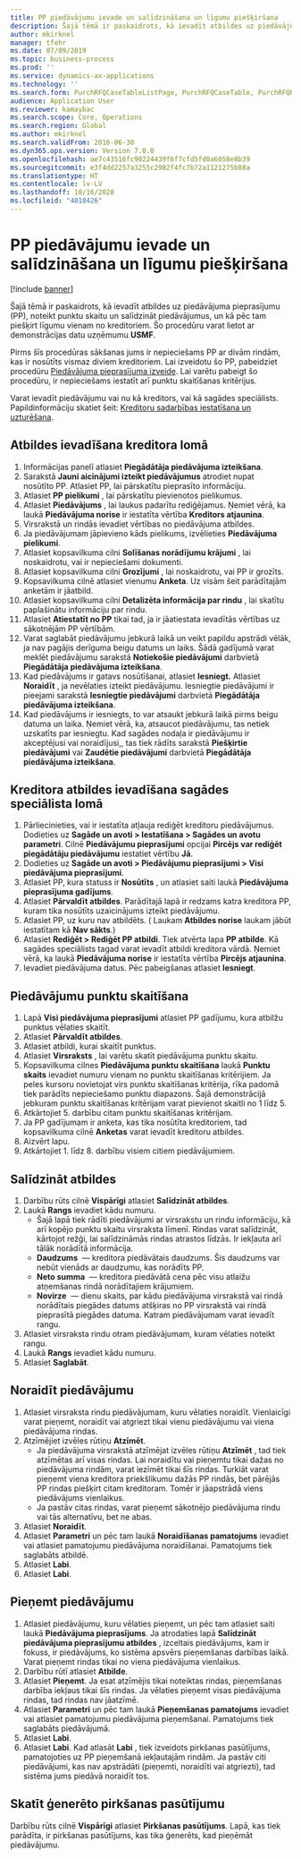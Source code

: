 ```yaml
---
title: PP piedāvājumu ievade un salīdzināšana un līgumu piešķiršana
description: Šajā tēmā ir paskaidrots, kā ievadīt atbildes uz piedāvājuma pieprasījumu (PP), noteikt punktu skaitu un salīdzināt piedāvājumus, un kā pēc tam piešķirt līgumu vienam no kreditoriem.
author: mkirknel
manager: tfehr
ms.date: 07/09/2019
ms.topic: business-process
ms.prod: ''
ms.service: dynamics-ax-applications
ms.technology: ''
ms.search.form: PurchRFQCaseTableListPage, PurchRFQCaseTable, PurchRFQReplyTable, PurchRFQCompare, PurchRFQEditLines, PurchRFQEditLinesParameters, PurchTable, PurchTablePart, PurchRFQCompareLinePrices, PurchRFQCompareRFQ
audience: Application User
ms.reviewer: kamaybac
ms.search.scope: Core, Operations
ms.search.region: Global
ms.author: mkirknel
ms.search.validFrom: 2016-06-30
ms.dyn365.ops.version: Version 7.0.0
ms.openlocfilehash: ae7c43516fc90224439f6f7cfd5fd0a6058e8b39
ms.sourcegitcommit: e3f4dd2257a3255c2982f4fc7b72a1121275b88a
ms.translationtype: HT
ms.contentlocale: lv-LV
ms.lasthandoff: 10/16/2020
ms.locfileid: "4018426"
---
```

# <a name="enter-and-compare-rfq-bids-and-award-contracts"></a>PP piedāvājumu ievade un salīdzināšana un līgumu piešķiršana

[!include [banner](../../includes/banner.md)]

Šajā tēmā ir paskaidrots, kā ievadīt atbildes uz piedāvājuma pieprasījumu (PP), noteikt punktu skaitu un salīdzināt piedāvājumus, un kā pēc tam piešķirt līgumu vienam no kreditoriem. Šo procedūru varat lietot ar demonstrācijas datu uzņēmumu **USMF**.

Pirms šīs procedūras sākšanas jums ir nepieciešams PP ar divām rindām, kas ir nosūtīts vismaz diviem kreditoriem. Lai izveidotu šo PP, pabeidziet procedūru [Piedāvājuma pieprasījuma izveide](create-request-quotation.md). Lai varētu pabeigt šo procedūru, ir nepieciešams iestatīt arī punktu skaitīšanas kritērijus.

Varat ievadīt piedāvājumu vai nu kā kreditors, vai kā sagādes speciālists. Papildinformāciju skatiet šeit: [Kreditoru sadarbības iestatīšana un uzturēšana](../set-up-maintain-vendor-collaboration.md).

## <a name="enter-a-reply-as-a-vendor"></a>Atbildes ievadīšana kreditora lomā

1. Informācijas panelī atlasiet **Piegādātāja piedāvājuma izteikšana**.
2. Sarakstā **Jauni aicinājumi izteikt piedāvājumus** atrodiet nupat nosūtīto PP. Atlasiet PP, lai pārskatītu pieprasīto informāciju.
3. Atlasiet **PP pielikumi** , lai pārskatītu pievienotos pielikumus.
4. Atlasiet **Piedāvājums** , lai laukus padarītu rediģējamus. Ņemiet vērā, ka laukā **Piedāvājuma norise** ir iestatīta vērtība **Kreditors atjaunina**.
5. Virsrakstā un rindās ievadiet vērtības no piedāvājuma atbildes.
6. Ja piedāvājumam jāpievieno kāds pielikums, izvēlieties **Piedāvājuma pielikumi**.
7. Atlasiet kopsavilkuma cilni **Solīšanas norādījumu krājumi** , lai noskaidrotu, vai ir nepieciešami dokumenti.
8. Atlasiet kopsavilkuma cilni **Grozījumi** , lai noskaidrotu, vai PP ir grozīts.
9. Kopsavilkuma cilnē atlasiet vienumu **Anketa**. Uz visām šeit parādītajām anketām ir jāatbild.
10. Atlasiet kopsavilkuma cilni **Detalizēta informācija par rindu** , lai skatītu paplašinātu informāciju par rindu.
11. Atlasiet **Atiestatīt no PP** tikai tad, ja ir jāatiestata ievadītās vērtības uz sākotnējām PP vērtībām.
12. Varat saglabāt piedāvājumu jebkurā laikā un veikt papildu apstrādi vēlāk, ja nav pagājis derīguma beigu datums un laiks. Šādā gadījumā varat meklēt piedāvājumu sarakstā **Notiekošie piedāvājumi** darbvietā **Piegādātāja piedāvājuma izteikšana**.
13. Kad piedāvājums ir gatavs nosūtīšanai, atlasiet **Iesniegt.** Atlasiet **Noraidīt** , ja nevēlaties izteikt piedāvājumu. Iesniegtie piedāvājumi ir pieejami sarakstā **Iesniegtie piedāvājumi** darbvietā **Piegādātāja piedāvājuma izteikšana**.  
14. Kad piedāvājums ir iesniegts, to var atsaukt jebkurā laikā pirms beigu datuma un laika. Ņemiet vērā, ka, atsaucot piedāvājumu, tas netiek uzskatīts par iesniegtu. Kad sagādes nodaļa ir piedāvājumu ir akceptējusi vai noraidījusi,, tas tiek rādīts sarakstā **Piešķirtie piedāvājumi** vai **Zaudētie piedāvājumi** darbvietā **Piegādātāja piedāvājuma izteikšana**.  

## <a name="enter-a-reply-from-a-vendor-as-a-procurement-professional"></a>Kreditora atbildes ievadīšana sagādes speciālista lomā

1. Pārliecinieties, vai ir iestatīta atļauja rediģēt kreditoru piedāvājumus. Dodieties uz **Sagāde un avoti \> Iestatīšana \> Sagādes un avotu parametri**. Cilnē **Piedāvājumu pieprasījumi** opcijai **Pircējs var rediģēt piegādātāju piedāvājumu** iestatiet vērtību **Jā**.
2. Dodieties uz **Sagāde un avoti \> Piedāvājumu pieprasījumi \> Visi piedāvājuma pieprasījumi**.
3. Atlasiet PP, kura statuss ir **Nosūtīts** , un atlasiet saiti laukā **Piedāvājuma pieprasījuma gadījums**.
4. Atlasiet **Pārvaldīt atbildes**. Parādītajā lapā ir redzams katra kreditora PP, kuram tika nosūtīts uzaicinājums izteikt piedāvājumu.
5. Atlasiet PP, uz kuru nav atbildēts. ( Laukam **Atbildes norise** laukam jābūt iestatītam kā **Nav sākts**.)
6. Atlasiet **Rediģēt \> Rediģēt PP atbildi**. Tiek atvērta lapa **PP atbilde**. Kā sagādes speciālists tagad varat ievadīt atbildi kreditora vārdā. Ņemiet vērā, ka laukā **Piedāvājuma norise** ir iestatīta vērtība **Pircējs atjaunina**.  
7. Ievadiet piedāvājuma datus. Pēc pabeigšanas atlasiet **Iesniegt**.

## <a name="score-the-bids"></a>Piedāvājumu punktu skaitīšana

1. Lapā **Visi piedāvājuma pieprasījumi** atlasiet PP gadījumu, kura atbilžu punktus vēlaties skaitīt.
2. Atlasiet **Pārvaldīt atbildes**.
3. Atlasiet atbildi, kurai skaitīt punktus.
4. Atlasiet **Virsraksts** , lai varētu skatīt piedāvājuma punktu skaitu.
5. Kopsavilkuma cilnes **Piedāvājuma punktu skaitīšana** laukā **Punktu skaits** ievadiet numuru vienam no punktu skaitīšanas kritērijiem. Ja peles kursoru novietojat virs punktu skaitīšanas kritērija, rīka padomā tiek parādīts nepieciešamo punktu diapazons. Šajā demonstrācijā jebkuram punktu skaitīšanas kritērijam varat pievienot skaitli no 1 līdz 5.  
6. Atkārtojiet 5. darbību citam punktu skaitīšanas kritērijam.
7. Ja PP gadījumam ir anketa, kas tika nosūtīta kreditoriem, tad kopsavilkuma cilnē **Anketas** varat ievadīt kreditoru atbildes.
8. Aizvērt lapu.
9. Atkārtojiet 1. līdz 8. darbību visiem citiem piedāvājumiem.

## <a name="compare-the-replies"></a>Salīdzināt atbildes

1. Darbību rūts cilnē **Vispārīgi** atlasiet **Salīdzināt atbildes**.
2. Laukā **Rangs** ievadiet kādu numuru.  
    - Šajā lapā tiek rādīti piedāvājumi ar virsrakstu un rindu informāciju, kā arī kopējo punktu skaitu virsraksta līmenī. Rindas varat salīdzināt, kārtojot režģi, lai salīdzināmās rindas atrastos līdzās. Ir iekļauta arī tālāk norādītā informācija.
    - **Daudzums**  — kreditora piedāvātais daudzums. Šis daudzums var nebūt vienāds ar daudzumu, kas norādīts PP.
    - **Neto summa**  — kreditora piedāvātā cena pēc visu atlaižu atņemšanas rindā norādītajiem krājumiem.
    - **Novirze**  — dienu skaits, par kādu piedāvājuma virsrakstā vai rindā norādītais piegādes datums atšķiras no PP virsrakstā vai rindā pieprasītā piegādes datuma. Katram piedāvājumam varat ievadīt rangu.  
3. Atlasiet virsraksta rindu otram piedāvājumam, kuram vēlaties noteikt rangu.
4. Laukā **Rangs** ievadiet kādu numuru.
5. Atlasiet **Saglabāt**.

## <a name="reject-a-bid"></a>Noraidīt piedāvājumu

1. Atlasiet virsraksta rindu piedāvājumam, kuru vēlaties noraidīt. Vienlaicīgi varat pieņemt, noraidīt vai atgriezt tikai vienu piedāvājumu vai viena piedāvājuma rindas.
2. Atzīmējiet izvēles rūtiņu **Atzīmēt**.  
    - Ja piedāvājuma virsrakstā atzīmējat izvēles rūtiņu **Atzīmēt** , tad tiek atzīmētas arī visas rindas. Lai noraidītu vai pieņemtu tikai dažas no piedāvājuma rindām, varat iezīmēt tikai šīs rindas. Turklāt varat pieņemt viena kreditora priekšlikumu dažās PP rindās, bet pārējās PP rindas piešķirt citam kreditoram. Tomēr ir jāapstrādā viens piedāvājums vienlaikus.  
    - Ja pastāv citas rindas, varat pieņemt sākotnējo piedāvājuma rindu vai tās alternatīvu, bet ne abas.  
3. Atlasiet **Noraidīt**.
4. Atlasiet **Parametri** un pēc tam laukā **Noraidīšanas pamatojums** ievadiet vai atlasiet pamatojumu piedāvājuma noraidīšanai. Pamatojums tiek saglabāts atbildē.  
5. Atlasiet **Labi**.
6. Atlasiet **Labi**.

## <a name="accept-a-bid"></a>Pieņemt piedāvājumu

1. Atlasiet piedāvājumu, kuru vēlaties pieņemt, un pēc tam atlasiet saiti laukā **Piedāvājuma pieprasījums**. Ja atrodaties lapā **Salīdzināt piedāvājuma pieprasījumu atbildes** , izceltais piedāvājums, kam ir fokuss, ir piedāvājums, ko sistēma apsvērs pieņemšanas darbības laikā. Varat pieņemt rindas tikai no viena piedāvājuma vienlaikus.  
2. Darbību rūtī atlasiet **Atbilde**.
3. Atlasiet **Pieņemt**. Ja esat atzīmējis tikai noteiktas rindas, pieņemšanas darbība iekļaus tikai šīs rindas. Ja vēlaties pieņemt visas piedāvājuma rindas, tad rindas nav jāatzīmē.  
4. Atlasiet **Parametri** un pēc tam laukā **Pieņemšanas pamatojums** ievadiet vai atlasiet pamatojumu piedāvājuma pieņemšanai. Pamatojums tiek saglabāts piedāvājumā.  
5. Atlasiet **Labi**.
6. Atlasiet **Labi**. Kad atlasāt **Labi** , tiek izveidots pirkšanas pasūtījums, pamatojoties uz PP pieņemšanā iekļautajām rindām. Ja pastāv citi piedāvājumi, kas nav apstrādāti (pieņemti, noraidīti vai atgriezti), tad sistēma jums piedāvā noraidīt tos.  

## <a name="view-the-purchase-order-that-is-generated"></a>Skatīt ģenerēto pirkšanas pasūtījumu

Darbību rūts cilnē **Vispārīgi** atlasiet **Pirkšanas pasūtījums**. Lapā, kas tiek parādīta, ir pirkšanas pasūtījums, kas tika ģenerēts, kad pieņēmāt piedāvājumu.
